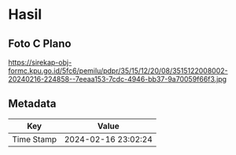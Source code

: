 # Hasil

## Foto C Plano

https://sirekap-obj-formc.kpu.go.id/5fc6/pemilu/pdpr/35/15/12/20/08/3515122008002-20240216-224858--7eeaa153-7cdc-4946-bb37-9a70059f66f3.jpg


## Metadata

| Key        | Value               |
| ---------- | ------------------- |
| Time Stamp | 2024-02-16 23:02:24 |



